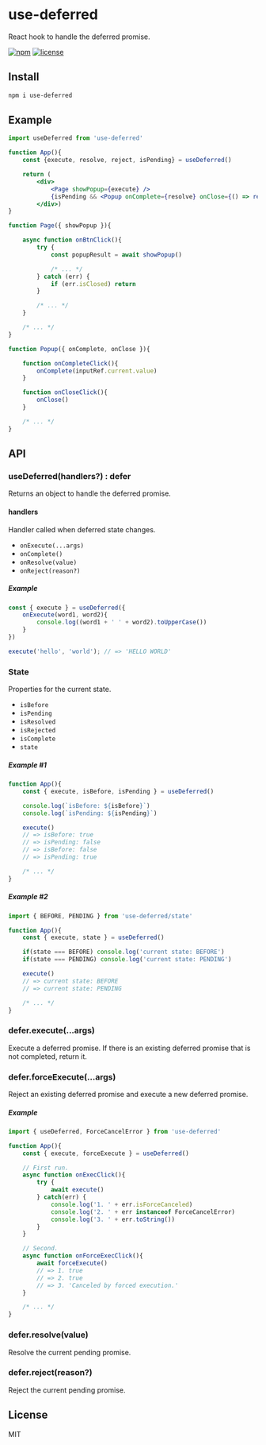 # use-deferred
React hook to handle the deferred promise.

[![npm](https://flat.badgen.net/npm/v/use-deferred)](https://www.npmjs.com/package/use-deferred)
[![license](https://flat.badgen.net/github/license/skt-t1-byungi/use-deferred)](https://github.com/skt-t1-byungi/use-deferred/blob/master/LICENSE)

## Install
```sh
npm i use-deferred
```

## Example
```jsx
import useDeferred from 'use-deferred'

function App(){
    const {execute, resolve, reject, isPending} = useDeferred()

    return (
        <div>
            <Page showPopup={execute} />
            {isPending && <Popup onComplete={resolve} onClose={() => reject({ isClosed: true })} />}
        </div>)
}
```
```js
function Page({ showPopup }){

    async function onBtnClick(){
        try {
            const popupResult = await showPopup()

            /* ... */
        } catch (err) {
            if (err.isClosed) return
        }

        /* ... */
    }

    /* ... */
}
```
```js
function Popup({ onComplete, onClose }){

    function onCompleteClick(){
        onComplete(inputRef.current.value)
    }

    function onCloseClick(){
        onClose()
    }

    /* ... */
}
```

## API
### useDeferred(handlers?) : defer
Returns an object to handle the deferred promise.

#### handlers
Handler called when deferred state changes.

- `onExecute(...args)`
- `onComplete()`
- `onResolve(value)`
- `onReject(reason?)`

##### Example
```js
const { execute } = useDeferred({
    onExecute(word1, word2){
        console.log((word1 + ' ' + word2).toUpperCase())
    }
})

execute('hello', 'world'); // => 'HELLO WORLD'
```

### State
Properties for the current state.

- `isBefore`
- `isPending`
- `isResolved`
- `isRejected`
- `isComplete`
- `state`

##### Example #1
```js
function App(){
    const { execute, isBefore, isPending } = useDeferred()

    console.log(`isBefore: ${isBefore}`)
    console.log(`isPending: ${isPending}`)

    execute()
    // => isBefore: true
    // => isPending: false
    // => isBefore: false
    // => isPending: true

    /* ... */
}
```

##### Example #2
```js
import { BEFORE, PENDING } from 'use-deferred/state'

function App(){
    const { execute, state } = useDeferred()

    if(state === BEFORE) console.log('current state: BEFORE')
    if(state === PENDING) console.log('current state: PENDING')

    execute()
    // => current state: BEFORE
    // => current state: PENDING

    /* ... */
}
```

### defer.execute(...args)
Execute a deferred promise. If there is an existing deferred promise that is not completed, return it.

### defer.forceExecute(...args)
Reject an existing deferred promise and execute a new deferred promise.

##### Example
```js
import { useDeferred, ForceCancelError } from 'use-deferred'

function App(){
    const { execute, forceExecute } = useDeferred()

    // First run.
    async function onExecClick(){
        try {
            await execute()
        } catch(err) {
            console.log('1. ' + err.isForceCanceled)
            console.log('2. ' + err instanceof ForceCancelError)
            console.log('3. ' + err.toString())
        }
    }

    // Second.
    async function onForceExecClick(){
        await forceExecute()
        // => 1. true
        // => 2. true
        // => 3. 'Canceled by forced execution.'
    }

    /* ... */
}
```

### defer.resolve(value)
Resolve the current pending promise.

### defer.reject(reason?)
Reject the current pending promise.

## License
MIT
